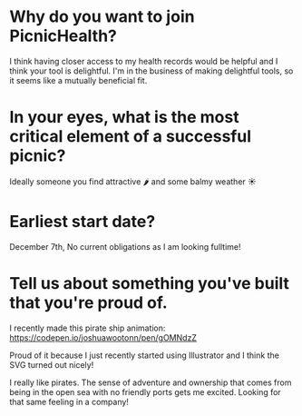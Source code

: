 # Why do you want to join PicnicHealth?

I think having closer access to my health records would be helpful and I think your tool is delightful. I'm in the business of making delightful tools, so it seems like a mutually beneficial fit.

# In your eyes, what is the most critical element of a successful picnic?

Ideally someone you find attractive 🌶 and some balmy weather ☀

# Earliest start date?

December 7th, No current obligations as I am looking fulltime!

# Tell us about something you've built that you're proud of.

I recently made this pirate ship animation: https://codepen.io/joshuawootonn/pen/gOMNdzZ

Proud of it because I just recently started using Illustrator and I think the SVG turned out nicely!

I really like pirates. The sense of adventure and ownership that comes from being in the open sea with no friendly ports gets me excited. Looking for that same feeling in a company!
